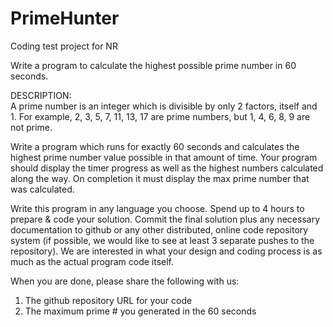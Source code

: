 # PrimeHunter
Coding test project for NR

Write a program to calculate the highest possible prime number in 60 seconds.

DESCRIPTION:  
A prime number is an integer which is divisible by only 2 factors, itself and 1.  For example, 2, 3, 5, 7, 11, 13, 17 are prime numbers, but 1, 4, 6, 8, 9 are not prime.

Write a program which runs for exactly 60 seconds and calculates the highest prime number value possible in that amount of time.  Your program should display the timer progress as well as the highest numbers calculated along the way.  On completion it must display the max prime number that was calculated.

Write this program in any language you choose.  Spend up to 4 hours to prepare & code your solution.  Commit the final solution plus any necessary documentation to github or any other distributed, online code repository system (if possible, we would like to see at least 3 separate pushes to the repository).  We are interested in what your design and coding process is as much as the actual program code itself.

When you are done, please share the following with us:

1. The github repository URL for your code
2. The maximum prime # you generated in the 60 seconds
